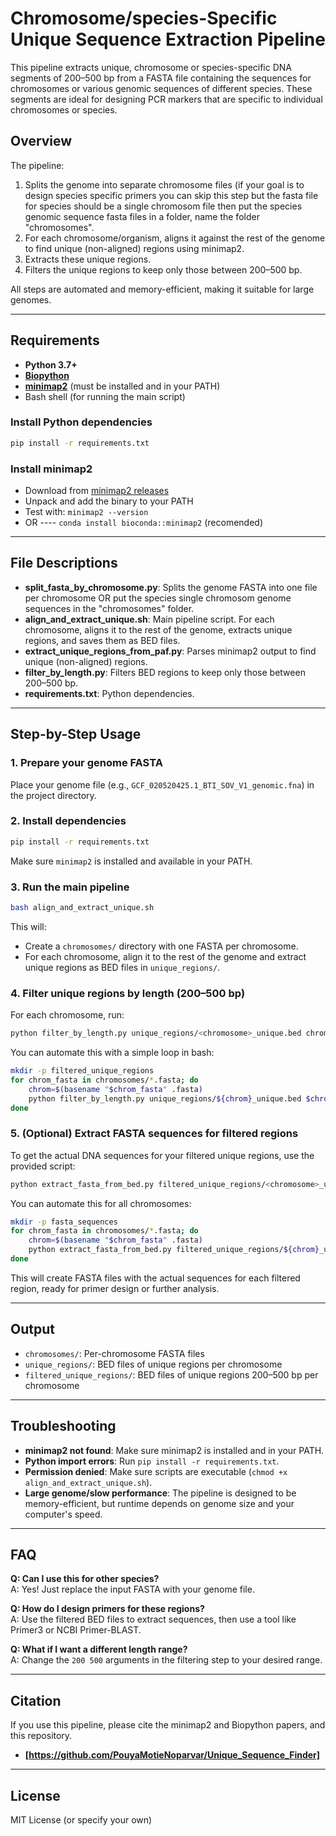# Chromosome/species-Specific Unique Sequence Extraction Pipeline

This pipeline extracts unique, chromosome or species-specific DNA segments of 200–500 bp from a FASTA file containing the sequences for chromosomes or various genomic sequences of different species. These segments are ideal for designing PCR markers that are specific to individual chromosomes or species.

## Overview

The pipeline:
1. Splits the genome into separate chromosome files (if your goal is to design species specific primers you can skip this step but the fasta file for species should be a single chromosom file then put the species genomic sequence fasta files in a folder, name the folder "chromosomes". 
2. For each chromosome/organism, aligns it against the rest of the genome to find unique (non-aligned) regions using minimap2.
3. Extracts these unique regions.
4. Filters the unique regions to keep only those between 200–500 bp.

All steps are automated and memory-efficient, making it suitable for large genomes.

---

## Requirements

- **Python 3.7+**
- **[Biopython](https://biopython.org/)**
- **[minimap2](https://github.com/lh3/minimap2)** (must be installed and in your PATH)
- Bash shell (for running the main script)

### Install Python dependencies
```bash
pip install -r requirements.txt
```

### Install minimap2
- Download from [minimap2 releases](https://github.com/lh3/minimap2/releases)
- Unpack and add the binary to your PATH
- Test with: `minimap2 --version`
- OR
---- `conda install bioconda::minimap2` (recomended)
---

## File Descriptions

- **split_fasta_by_chromosome.py**: Splits the genome FASTA into one file per chromosome OR put the species single chromosom genome sequences in the "chromosomes" folder.
- **align_and_extract_unique.sh**: Main pipeline script. For each chromosome, aligns it to the rest of the genome, extracts unique regions, and saves them as BED files.
- **extract_unique_regions_from_paf.py**: Parses minimap2 output to find unique (non-aligned) regions.
- **filter_by_length.py**: Filters BED regions to keep only those between 200–500 bp.
- **requirements.txt**: Python dependencies.

---

## Step-by-Step Usage

### 1. Prepare your genome FASTA
Place your genome file (e.g., `GCF_020520425.1_BTI_SOV_V1_genomic.fna`) in the project directory.

### 2. Install dependencies
```bash
pip install -r requirements.txt
```
Make sure `minimap2` is installed and available in your PATH.

### 3. Run the main pipeline
```bash
bash align_and_extract_unique.sh
```
This will:
- Create a `chromosomes/` directory with one FASTA per chromosome.
- For each chromosome, align it to the rest of the genome and extract unique regions as BED files in `unique_regions/`.

### 4. Filter unique regions by length (200–500 bp)
For each chromosome, run:
```bash
python filter_by_length.py unique_regions/<chromosome>_unique.bed chromosomes/<chromosome>.fasta 200 500 filtered_unique_regions/<chromosome>_unique_200_500.bed
```
You can automate this with a simple loop in bash:
```bash
mkdir -p filtered_unique_regions
for chrom_fasta in chromosomes/*.fasta; do
    chrom=$(basename "$chrom_fasta" .fasta)
    python filter_by_length.py unique_regions/${chrom}_unique.bed $chrom_fasta 200 500 filtered_unique_regions/${chrom}_unique_200_500.bed
done
```

### 5. (Optional) Extract FASTA sequences for filtered regions
To get the actual DNA sequences for your filtered unique regions, use the provided script:
```bash
python extract_fasta_from_bed.py filtered_unique_regions/<chromosome>_unique_200_500.bed chromosomes/<chromosome>.fasta fasta_sequences/<chromosome>_unique_200_500.fasta
```
You can automate this for all chromosomes:
```bash
mkdir -p fasta_sequences
for chrom_fasta in chromosomes/*.fasta; do
    chrom=$(basename "$chrom_fasta" .fasta)
    python extract_fasta_from_bed.py filtered_unique_regions/${chrom}_unique_200_500.bed $chrom_fasta fasta_sequences/${chrom}_unique_200_500.fasta
done
```
This will create FASTA files with the actual sequences for each filtered region, ready for primer design or further analysis.

---

## Output
- `chromosomes/`: Per-chromosome FASTA files
- `unique_regions/`: BED files of unique regions per chromosome
- `filtered_unique_regions/`: BED files of unique regions 200–500 bp per chromosome

---

## Troubleshooting

- **minimap2 not found**: Make sure minimap2 is installed and in your PATH.
- **Python import errors**: Run `pip install -r requirements.txt`.
- **Permission denied**: Make sure scripts are executable (`chmod +x align_and_extract_unique.sh`).
- **Large genome/slow performance**: The pipeline is designed to be memory-efficient, but runtime depends on genome size and your computer's speed.

---

## FAQ

**Q: Can I use this for other species?**  
A: Yes! Just replace the input FASTA with your genome file.

**Q: How do I design primers for these regions?**  
A: Use the filtered BED files to extract sequences, then use a tool like Primer3 or NCBI Primer-BLAST.

**Q: What if I want a different length range?**  
A: Change the `200 500` arguments in the filtering step to your desired range.

---

## Citation
If you use this pipeline, please cite the minimap2 and Biopython papers, and this repository.
- **[https://github.com/PouyaMotieNoparvar/Unique_Sequence_Finder]**

---

## License
MIT License (or specify your own) 
